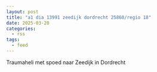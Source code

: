 ```yaml
---
layout: post
title: "a1 dia 13991 zeedijk dordrecht 25860/regio 18"
date: 2025-03-20
categories: 
  - rss
tags: 
  - feed
---
```


Traumaheli met spoed naar Zeedijk in Dordrecht
